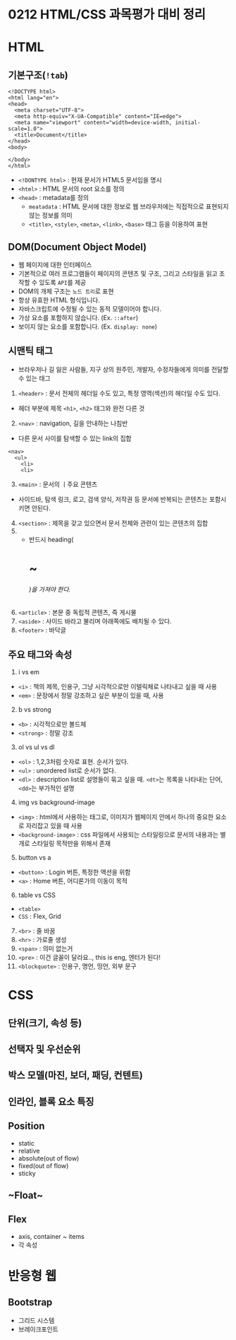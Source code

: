 # 0212 HTML/CSS 과목평가 대비 정리

# HTML

## 기본구조(`!tab`)
```
<!DOCTYPE html>
<html lang="en">
<head>
  <meta charset="UTF-8">
  <meta http-equiv="X-UA-Compatible" content="IE=edge">
  <meta name="viewport" content="width=device-width, initial-scale=1.0">
  <title>Document</title>
</head>
<body>
  
</body>
</html>
```
- `<!DONTYPE html>` : 현재 문서가 HTML5 문서임을 명시
- `<html>` : HTML 문서의 root 요소를 정의
- `<head>` : metadata를 정의
  - `meatadata` : HTML 문서에 대한 정보로 웹 브라우저에는 직접적으로 표현되지 않는 정보를 의미
  - `<title>`, `<style>`, `<meta>`, `<link>`, `<base>` 태그 등을 이용하여 표현

## DOM(Document Object Model)
- 웹 페이지에 대한 인터페이스
- 기본적으로 여러 프로그램들이 페이지의 콘텐츠 및 구조, 그리고 스타일을 읽고 조작할 수 있도록 `API`를 제공
- DOM의 개체 구조는 `노드 트리`로 표현
- 항상 유효한 HTML 형식입니다.
- 자바스크립트에 수정될 수 있는 동적 모델이어야 합니다.
- 가상 요소를 포함하지 않습니다. (Ex. `::after`)
- 보이지 않는 요소를 포함합니다. (Ex. `display: none`)

## 시맨틱 태그
- 브라우저나 길 잃은 사람들, 지구 상의 원주민, 개발자, 수정자들에게 의미를 전달할 수 있는 태그
1. `<header>` : 문서 전체의 헤더일 수도 있고, 특정 영역(섹션)의 헤더일 수도 있다.
  - 헤더 부분에 제목 `<h1>`, `<h2>` 태그와 완전 다른 것
2. `<nav>` : navigation, 길을 안내하는 나침반
  - 다른 문서 사이를 탐색할 수 있는 link의 집합
```
<nav>
  <ul>
    <li>
    <li>
```
3. `<main>` : 문서의 ㅣ주요 콘텐츠
  - 사이드바, 탐색 링크, 로고, 검색 양식, 저작권 등 문서에 반복되는 콘텐츠는 포함시키면 안된다.
4. `<section>` : 제목을 갖고 있으면서 문서 전체와 관련이 있는 콘텐츠의 집합
5.   - 반드시 heading(<h1> ~ <h6>)을 가져야 한다.
6. `<article>` : 본문 중 독립적 콘텐츠, 즉 게시물
7. `<aside>` : 사이드 바라고 불리며 아래쪽에도 배치될 수 있다.
8. `<footer>` : 바닥글

## 주요 태그와 속성
1. i vs em
- `<i>` : 책의 제목, 인용구, 그냥 시각적으로만 이텔릭체로 나타내고 싶을 때 사용
- `<em>` : 문장에서 정말 강조하고 싶은 부분이 있을 때, 사용

2. b vs strong
- `<b>` : 시각적으로만 볼드체
- `<strong>` : 정말 강조

3. ol vs ul vs dl
- `<ol>` : 1,2,3처럼 숫자로 표현. 순서가 있다.
- `<ul>` : unordered list로 순서가 없다. 
- `<dl>` : description list로 설명들이 묶고 싶을 때. `<dt>`는 목록을 나타내는 단어, `<dd>`는 부가적인 설명

4. img vs background-image
- `<img>` : html에서 사용하는 태그로, 이미지가 웹페이지 안에서 하나의 중요한 요소로 자리잡고 있을 때 사용
- `<background-image>` : css 파일에서 사용되는 스타일링으로 문서의 내용과는 별개로 스타일링 목적만을 위해서 존재

5. button vs a
- `<button>` : Login 버튼, 특정한 액션을 위함
- `<a>` : Home 버튼, 어디론가의 이동이 목적

6. table vs CSS
- `<table>`
- `CSS` : Flex, Grid

7. `<br>` : 줄 바꿈
8. `<hr>` : 가로줄 생성
9. `<span>` : 의미 없는거
10. `<pre>` : 이건 글꼴이 달라요.., this is eng, 엔터가 된다!
11. `<blockquote>` : 인용구, 명언, 띵언, 외부 문구


# CSS

## 단위(크기, 속성 등)

## 선택자 및 우선순위

## 박스 모델(마진, 보더, 패딩, 컨텐트)

## 인라인, 블록 요소 특징

## Position
- static
- relative
- absolute(out of flow)
- fixed(out of flow)
- sticky

## ~Float~

## Flex
- axis, container ~ items
- 각 속성

# 반응형 웹
## Bootstrap
- 그리드 시스템
- 브레이크포인트
